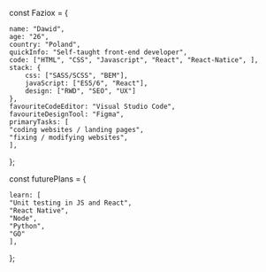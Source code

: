 const Faziox = {

    name: "Dawid",
    age: "26",
    country: "Poland",
    quickInfo: "Self-taught front-end developer",
    code: ["HTML", "CSS", "Javascript", "React", "React-Natice", ],
    stack: {
        css: ["SASS/SCSS", "BEM"],
        javaScript: ["ES5/6", "React"],
        design: ["RWD", "SEO", "UX"]
    },
    favouriteCodeEditor: "Visual Studio Code",
    favouriteDesignTool: "Figma",
    primaryTasks: [
    "coding websites / landing pages",
    "fixing / modifying websites",
    ],
};

const futurePlans = {

    learn: [
    "Unit testing in JS and React",
    "React Native",
    "Node",
    "Python",
    "GO"
    ],
};
